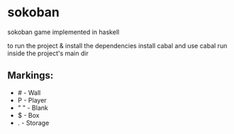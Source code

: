 # sokoban
sokoban game implemented in haskell

to run the project & install the dependencies install cabal and use cabal run inside the project's main dir

## Markings:

 - \# - Wall
 - P - Player 
 - " " - Blank
 - $ - Box 
 - . - Storage